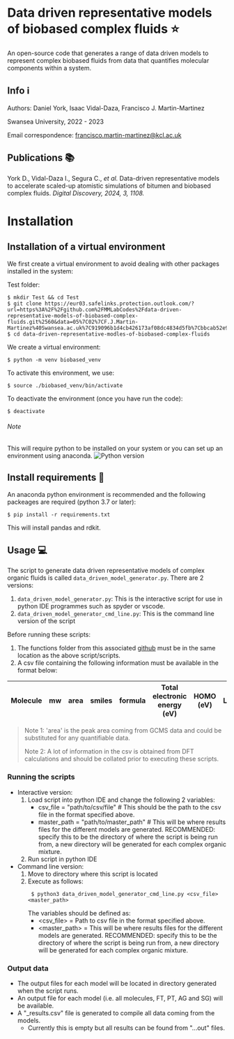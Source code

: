 # Data driven representative models of biobased complex fluids :star:

An open-source code that generates a range of data driven models to represent complex biobased fluids from data that quantifies molecular components within a system.

## Info :information_source:

Authors: Daniel York, Isaac Vidal-Daza, Francisco J. Martin-Martinez 

Swansea University, 2022 - 2023

Email correspondence: [francisco.martin-martinez@kcl.ac.uk](mailto:francisco.martin-martinez@kcl.ac.uk)

## Publications :books:

York D., Vidal-Daza I., Segura C., _et al._ Data-driven representative models to accelerate scaled-up atomistic simulations of bitumen and biobased complex fluids. _Digital Discovery, 2024, 3, 1108._

# Installation
## Installation of a virtual environment

We first create a virtual environment to avoid dealing with other packages installed in the system:

Test folder:
```shell
$ mkdir Test && cd Test
$ git clone https://eur03.safelinks.protection.outlook.com/?url=https%3A%2F%2Fgithub.com%2FMMLabCodes%2Fdata-driven-representative-models-of-biobased-complex-fluids.git%2560&data=05%7C02%7CF.J.Martin-Martinez%40Swansea.ac.uk%7C919096b1d4cb426173af08dc4834d5fb%7Cbbcab52e9fbe43d6a2f39f66c43df268%7C0%7C0%7C638464639261410676%7CUnknown%7CTWFpbGZsb3d8eyJWIjoiMC4wLjAwMDAiLCJQIjoiV2luMzIiLCJBTiI6Ik1haWwiLCJXVCI6Mn0%3D%7C0%7C%7C%7C&sdata=OvOrJ8pG0DNPvXNc%2BMaM7NVOk7PybEykdl%2FQoQ2EdDU%3D&reserved=0
$ cd data-driven-representative-modles-of-biobased-complex-fluids
```
We create a virtual environment:
```shell
$ python -m venv biobased_venv
```
To activate this environment, we use:
```shell
$ source ./biobased_venv/bin/activate
```
To deactivate the environment (once you have run the code):
```shell
$ deactivate
```

###### Note

This will require python to be installed on your system or you can set up an environment using anaconda.
![Python version](https://img.shields.io/badge/python-3.7+-blue)

## Install requirements :wrench:

An anaconda python environment is recommended and the following packeages are required (python 3.7 or later):

```shell
$ pip install -r requirements.txt
```
This will install pandas and rdkit.

## Usage :computer:

The script to generate data driven representative models of complex organic fluids is called `data_driven_model_generator.py`.
There are 2 versions:

1. `data_driven_model_generator.py`: This is the interactive script for use in python IDE programmes such as spyder or vscode.
2. `data_driven_model_generator_cmd_line.py`: This is the command line version of the script

Before running these scripts:

1. The functions folder from this associated [github](https://github.com/dyork1/data_driven_model_generator) must be in the same location as the above script/scripts.
2. A csv file containing the following information must be available in the format below:

| Molecule | mw | area | smiles | formula | Total electronic energy (eV) | HOMO (eV) | LUMO(ev) | Chemical hardness | Dipole moment | Polarizability |
|----------|----|------|--------|---------|------------------------------|-----------|----------|-------------------|---------------|---------------|

> Note 1: 'area' is the peak area coming from GCMS data and could be substituted for any quantifiable data.
>
> Note 2: A lot of information in the csv is obtained from DFT calculations and should be collated prior to executing these scripts.

### Running the scripts
- Interactive version:
	1. Load script into python IDE and change the following 2 variables:
	    - csv_file = "path/to/csv/file" # This should be the path to the csv file in the format specified above.
	    - master_path = "path/to/master_path" # This will be where results files for the different models are generated. RECOMMENDED: specify this to be the directory of where the script is being run from, a new directory will be generated for each complex organic mixture.
	2. Run script in python IDE
- Command line version:
	1. Move to directory where this script is located
	2. Execute as follows:
	   ```shell
  		$ python3 data_driven_model_generator_cmd_line.py <csv_file> <master_path>
    	```
	   The variables should be defined as:
	    - <csv_file> = Path to csv file in the format specified above.
	    - <master_path> = This will be where results files for the different models are generated. RECOMMENDED: specify this to be the directory of where the script is being run from, a new directory will be generated for each complex organic mixture.
### Output data
- The output files for each model will be located in directory generated when the script runs.
- An output file for each model (i.e. all molecules, FT, PT, AG and SG) will be available.
- A "_results.csv" file is generated to compile all data coming from the models.
    - Currently this is empty but all results can be found from "...out" files.
    
